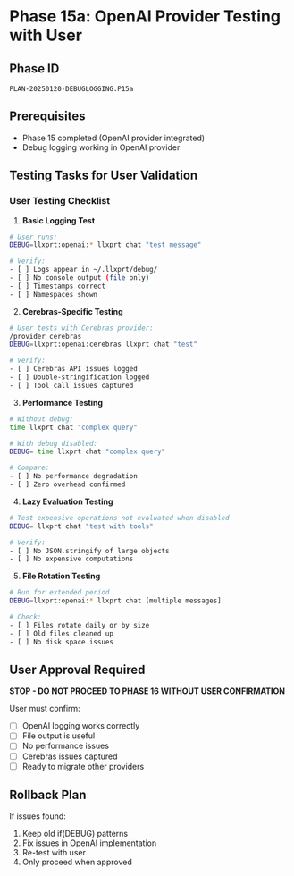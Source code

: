 # Phase 15a: OpenAI Provider Testing with User

## Phase ID
`PLAN-20250120-DEBUGLOGGING.P15a`

## Prerequisites
- Phase 15 completed (OpenAI provider integrated)
- Debug logging working in OpenAI provider

## Testing Tasks for User Validation

### User Testing Checklist

1. **Basic Logging Test**
```bash
# User runs:
DEBUG=llxprt:openai:* llxprt chat "test message"

# Verify:
- [ ] Logs appear in ~/.llxprt/debug/
- [ ] No console output (file only)
- [ ] Timestamps correct
- [ ] Namespaces shown
```

2. **Cerebras-Specific Testing**
```bash
# User tests with Cerebras provider:
/provider cerebras
DEBUG=llxprt:openai:cerebras llxprt chat "test"

# Verify:
- [ ] Cerebras API issues logged
- [ ] Double-stringification logged
- [ ] Tool call issues captured
```

3. **Performance Testing**
```bash
# Without debug:
time llxprt chat "complex query"

# With debug disabled:
DEBUG= time llxprt chat "complex query"

# Compare:
- [ ] No performance degradation
- [ ] Zero overhead confirmed
```

4. **Lazy Evaluation Testing**
```bash
# Test expensive operations not evaluated when disabled
DEBUG= llxprt chat "test with tools"

# Verify:
- [ ] No JSON.stringify of large objects
- [ ] No expensive computations
```

5. **File Rotation Testing**
```bash
# Run for extended period
DEBUG=llxprt:openai:* llxprt chat [multiple messages]

# Check:
- [ ] Files rotate daily or by size
- [ ] Old files cleaned up
- [ ] No disk space issues
```

## User Approval Required

**STOP - DO NOT PROCEED TO PHASE 16 WITHOUT USER CONFIRMATION**

User must confirm:
- [ ] OpenAI logging works correctly
- [ ] File output is useful
- [ ] No performance issues
- [ ] Cerebras issues captured
- [ ] Ready to migrate other providers

## Rollback Plan

If issues found:
1. Keep old if(DEBUG) patterns
2. Fix issues in OpenAI implementation
3. Re-test with user
4. Only proceed when approved